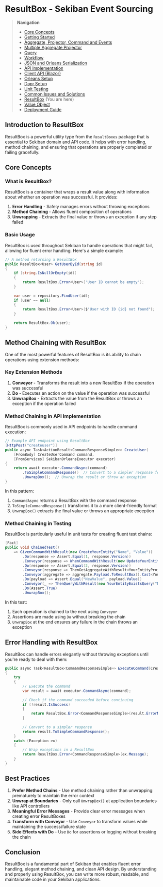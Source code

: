 # ResultBox - Sekiban Event Sourcing

> **Navigation**
> - [Core Concepts](01_core_concepts.md)
> - [Getting Started](02_getting_started.md)
> - [Aggregate, Projector, Command and Events](03_aggregate_command_events.md)
> - [Multiple Aggregate Projector](04_multiple_aggregate_projector.md)
> - [Query](05_query.md)
> - [Workflow](06_workflow.md)
> - [JSON and Orleans Serialization](07_json_orleans_serialization.md)
> - [API Implementation](08_api_implementation.md)
> - [Client API (Blazor)](09_client_api_blazor.md)
> - [Orleans Setup](10_orleans_setup.md)
> - [Dapr Setup](11_dapr_setup.md)
> - [Unit Testing](12_unit_testing.md)
> - [Common Issues and Solutions](13_common_issues.md)
> - [ResultBox](14_result_box.md) (You are here)
> - [Value Object](15_value_object.md)
> - [Deployment Guide](16_deployment.md)

## Introduction to ResultBox

ResultBox is a powerful utility type from the `ResultBoxes` package that is essential to Sekiban domain and API code. It helps with error handling, method chaining, and ensuring that operations are properly completed or failing gracefully.

## Core Concepts

### What is ResultBox?

ResultBox is a container that wraps a result value along with information about whether an operation was successful. It provides:

1. **Error Handling** - Safely manages errors without throwing exceptions
2. **Method Chaining** - Allows fluent composition of operations
3. **Unwrapping** - Extracts the final value or throws an exception if any step failed

### Basic Usage

ResultBox is used throughout Sekiban to handle operations that might fail, allowing for fluent error handling. Here's a simple example:

```csharp
// A method returning a ResultBox
public ResultBox<User> GetUserById(string id)
{
    if (string.IsNullOrEmpty(id))
    {
        return ResultBox.Error<User>("User ID cannot be empty");
    }
    
    var user = repository.FindUser(id);
    if (user == null)
    {
        return ResultBox.Error<User>($"User with ID {id} not found");
    }
    
    return ResultBox.Ok(user);
}
```

## Method Chaining with ResultBox

One of the most powerful features of ResultBox is its ability to chain operations using extension methods:

### Key Extension Methods

1. **Conveyor** - Transforms the result into a new ResultBox if the operation was successful
2. **Do** - Executes an action on the value if the operation was successful
3. **UnwrapBox** - Extracts the value from the ResultBox or throws an exception if the operation failed

### Method Chaining in API Implementation

ResultBox is commonly used in API endpoints to handle command execution:

```csharp
// Example API endpoint using ResultBox
[HttpPost("createuser")]
public async Task<ActionResult<CommandResponseSimple>> CreateUser(
    [FromBody] CreateUserCommand command,
    [FromServices] SekibanOrleansExecutor executor)
{
    return await executor.CommandAsync(command)
        .ToSimpleCommandResponse()  // Convert to a simpler response format
        .UnwrapBox();  // Unwrap the result or throw an exception
}
```

In this pattern:
1. `CommandAsync` returns a ResultBox with the command response
2. `ToSimpleCommandResponse()` transforms it to a more client-friendly format
3. `UnwrapBox()` extracts the final value or throws an appropriate exception

### Method Chaining in Testing

ResultBox is particularly useful in unit tests for creating fluent test chains:

```csharp
[Fact]
public void ChainedTest()
    => GivenCommandWithResult(new CreateYourEntity("Name", "Value"))
        .Do(response => Assert.Equal(1, response.Version))
        .Conveyor(response => WhenCommandWithResult(new UpdateYourEntity(response.PartitionKeys.AggregateId, "NewValue")))
        .Do(response => Assert.Equal(2, response.Version))
        .Conveyor(response => ThenGetAggregateWithResult<YourEntityProjector>(response.PartitionKeys))
        .Conveyor(aggregate => aggregate.Payload.ToResultBox().Cast<YourEntity>())
        .Do(payload => Assert.Equal("NewValue", payload.Value))
        .Conveyor(_ => ThenQueryWithResult(new YourEntityExistsQuery("Name")))
        .Do(Assert.True)
        .UnwrapBox();
```

In this test:
1. Each operation is chained to the next using `Conveyor`
2. Assertions are made using `Do` without breaking the chain
3. `UnwrapBox` at the end ensures any failure in the chain throws an exception

## Error Handling with ResultBox

ResultBox can handle errors elegantly without throwing exceptions until you're ready to deal with them:

```csharp
public async Task<ResultBox<CommandResponseSimple>> ExecuteCommand(CreateItemCommand command)
{
    try
    {
        // Execute the command
        var result = await executor.CommandAsync(command);
        
        // Check if the command succeeded before continuing
        if (!result.IsSuccess)
        {
            return ResultBox.Error<CommandResponseSimple>(result.ErrorMessage);
        }
        
        // Convert to a simpler response
        return result.ToSimpleCommandResponse();
    }
    catch (Exception ex)
    {
        // Wrap exceptions in a ResultBox
        return ResultBox.Error<CommandResponseSimple>(ex.Message);
    }
}
```

## Best Practices

1. **Prefer Method Chains** - Use method chaining rather than unwrapping prematurely to maintain the error context
2. **Unwrap at Boundaries** - Only call `UnwrapBox()` at application boundaries like API controllers
3. **Meaningful Error Messages** - Provide clear error messages when creating error ResultBoxes
4. **Transform with Conveyor** - Use `Conveyor` to transform values while maintaining the success/failure state
5. **Side Effects with Do** - Use `Do` for assertions or logging without breaking the chain

## Conclusion

ResultBox is a fundamental part of Sekiban that enables fluent error handling, elegant method chaining, and clean API design. By understanding and properly using ResultBox, you can write more robust, readable, and maintainable code in your Sekiban applications.